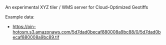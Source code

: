 An experimental XYZ tiler / WMS server for Cloud-Optimized Geotiffs

Example data:

- https://oin-hotosm.s3.amazonaws.com/5d7dad0becaf880008a9bc88/0/5d7dad0becaf880008a9bc89.tif